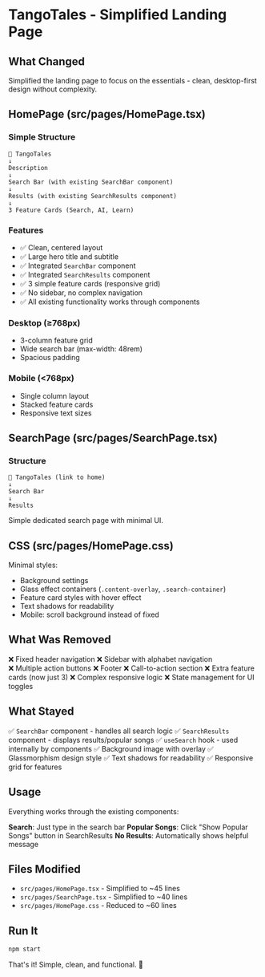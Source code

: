 # TangoTales - Simplified Landing Page

## What Changed

Simplified the landing page to focus on the essentials - clean, desktop-first design without complexity.

## HomePage (src/pages/HomePage.tsx)

### Simple Structure
```
🎵 TangoTales
↓
Description
↓
Search Bar (with existing SearchBar component)
↓
Results (with existing SearchResults component)
↓
3 Feature Cards (Search, AI, Learn)
```

### Features
- ✅ Clean, centered layout
- ✅ Large hero title and subtitle
- ✅ Integrated `SearchBar` component
- ✅ Integrated `SearchResults` component  
- ✅ 3 simple feature cards (responsive grid)
- ✅ No sidebar, no complex navigation
- ✅ All existing functionality works through components

### Desktop (≥768px)
- 3-column feature grid
- Wide search bar (max-width: 48rem)
- Spacious padding

### Mobile (<768px)
- Single column layout
- Stacked feature cards
- Responsive text sizes

## SearchPage (src/pages/SearchPage.tsx)

### Structure
```
🎵 TangoTales (link to home)
↓
Search Bar
↓
Results
```

Simple dedicated search page with minimal UI.

## CSS (src/pages/HomePage.css)

Minimal styles:
- Background settings
- Glass effect containers (`.content-overlay`, `.search-container`)
- Feature card styles with hover effect
- Text shadows for readability
- Mobile: scroll background instead of fixed

## What Was Removed

❌ Fixed header navigation
❌ Sidebar with alphabet navigation  
❌ Multiple action buttons
❌ Footer
❌ Call-to-action section
❌ Extra feature cards (now just 3)
❌ Complex responsive logic
❌ State management for UI toggles

## What Stayed

✅ `SearchBar` component - handles all search logic
✅ `SearchResults` component - displays results/popular songs
✅ `useSearch` hook - used internally by components
✅ Background image with overlay
✅ Glassmorphism design style
✅ Text shadows for readability
✅ Responsive grid for features

## Usage

Everything works through the existing components:

**Search**: Just type in the search bar
**Popular Songs**: Click "Show Popular Songs" button in SearchResults
**No Results**: Automatically shows helpful message

## Files Modified

- `src/pages/HomePage.tsx` - Simplified to ~45 lines
- `src/pages/SearchPage.tsx` - Simplified to ~40 lines  
- `src/pages/HomePage.css` - Reduced to ~60 lines

## Run It

```bash
npm start
```

That's it! Simple, clean, and functional. 🎵
